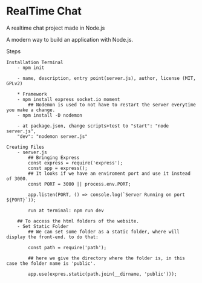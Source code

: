 # RealTime Chat
 A realtime chat project made in Node.js


A modern way to build an application with Node.js.

Steps

    Installation Terminal
        - npm init

        - name, description, entry point(server.js), author, license (MIT, GPLv2)

        * Framework 
        - npm install express socket.io moment
            ## Nodemon is used to not have to restart the server everytime you make a change.
        - npm install -D nodemon

        - at package.json, change scripts>test to "start": "node server.js",
        "dev": "nodemon server.js"

    Creating Files
        - server.js
            ## Bringing Express
            const express = require('express');
            const app = express();
            ## It looks if we have an enviroment port and use it instead of 3000.
            const PORT = 3000 || process.env.PORT;
            
            app.listen(PORT, () => console.log(`Server Running on port ${PORT}`));

            run at terminal: npm run dev

        ## To access the html folders of the website.
        - Set Static Folder
            ## We can set some folder as a static folder, where will display the front-end. to do that:

            const path = require('path');

            ## here we give the directory where the folder is, in this case the folder name is 'public'.
            
            app.use(expres.static(path.join(__dirname, 'public')));

        


